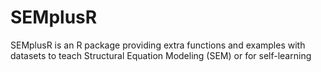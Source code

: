 SEMplusR
========

SEMplusR is an R package providing extra functions and examples with datasets to teach Structural Equation Modeling (SEM) or for self-learning